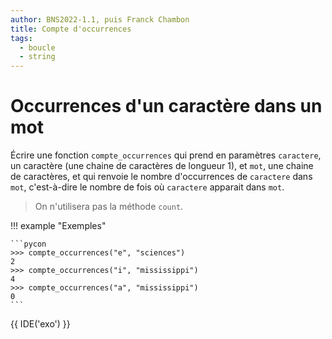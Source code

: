 ```yaml
---
author: BNS2022-1.1, puis Franck Chambon
title: Compte d'occurrences
tags:
  - boucle
  - string
---
```


# Occurrences d'un caractère dans un mot

Écrire une fonction `compte_occurrences` qui prend en paramètres `caractere`, un caractère (une chaine de caractères de longueur 1), et `mot`, une chaine de caractères, et qui renvoie le nombre d'occurrences de `caractere` dans `mot`, c'est-à-dire le nombre de fois où `caractere` apparait dans `mot`.

> On n'utilisera pas la méthode `count`.

!!! example "Exemples"

    ```pycon
    >>> compte_occurrences("e", "sciences")
    2
    >>> compte_occurrences("i", "mississippi")
    4
    >>> compte_occurrences("a", "mississippi")
    0
    ```

{{ IDE('exo') }}
